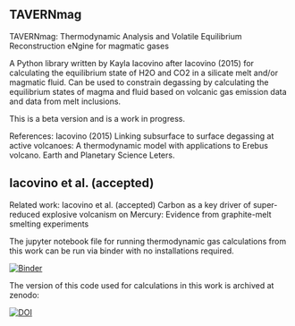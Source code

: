 TAVERNmag
---------
TAVERNmag: Thermodynamic Analysis and Volatile Equilibrium Reconstruction eNgine for magmatic gases

A Python library written by Kayla Iacovino after Iacovino (2015) for calculating the equilibrium state of H2O and CO2 in a silicate melt and/or 
magmatic fluid. Can be used to constrain degassing by calculating the equilibrium states of magma and fluid based on volcanic gas emission
data and data from melt inclusions.

This is a beta version and is a work in progress.

References: Iacovino (2015) Linking subsurface to surface degassing at active volcanoes: A thermodynamic model with applications to Erebus 
volcano. Earth and Planetary Science Leters.

## Iacovino et al. (accepted)
Related work: Iacovino et al. (accepted) Carbon as a key driver of super-reduced explosive volcanism on Mercury: Evidence from graphite-melt smelting experiments

The jupyter notebook file for running thermodynamic gas calculations from this work can be run via binder with no installations required.

[![Binder](https://mybinder.org/badge_logo.svg)](https://mybinder.org/v2/gh/kaylai/TAVERNmag/HEAD?labpath=jupyter_notebooks%2FMercurySmelting_ThermoModel.ipynb)

The version of this code used for calculations in this work is archived at zenodo:

[![DOI](https://zenodo.org/badge/DOI/10.5281/zenodo.7195733.svg)](https://doi.org/10.5281/zenodo.7195733)
